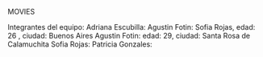  MOVIES

Integrantes del equipo:
Adriana Escubilla:
Agustin Fotin:
Sofia Rojas, edad: 26 , ciudad: Buenos Aires
Agustin Fotin: edad: 29, ciudad: Santa Rosa de Calamuchita
Sofia Rojas:
Patricia Gonzales: 